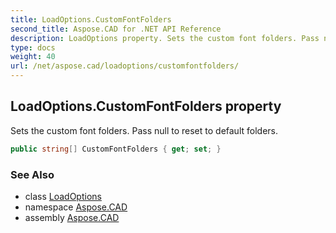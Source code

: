 ```yaml
---
title: LoadOptions.CustomFontFolders
second_title: Aspose.CAD for .NET API Reference
description: LoadOptions property. Sets the custom font folders. Pass null to reset to default folders
type: docs
weight: 40
url: /net/aspose.cad/loadoptions/customfontfolders/
---
```

## LoadOptions.CustomFontFolders property

Sets the custom font folders. Pass null to reset to default folders.

```csharp
public string[] CustomFontFolders { get; set; }
```

### See Also

* class [LoadOptions](../)
* namespace [Aspose.CAD](../../../aspose.cad/)
* assembly [Aspose.CAD](../../../)


